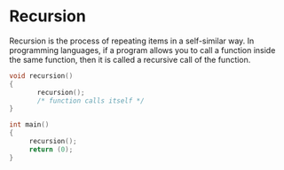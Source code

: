 # Recursion

Recursion is the process of repeating items in a self-similar way. In programming languages, if a program allows you to call a function inside the same function, then it is called a recursive call of the function. 

```c
void recursion()
{ 
       recursion(); 
       /* function calls itself */ 
} 

int main() 
{ 
     recursion();
     return (0);
}

```

